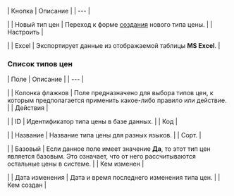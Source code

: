 | Кнопка | Описание |
| --- |

|
| Новый тип цен | Переход к форме [создания](/user_help/store/sale/settings/prices/cat_group_edit.php) нового типа цены. |
| Настроить |

|
| Excel | Экспортирует данные из отображаемой таблицы **MS Excel**. |

  

### Список типов цен

| Поле | Описание |
| --- |

|
| Колонка флажков | Поле предназначено для выбора типов цен, к которым предполагается применить какое-либо правило или действие. |
| Действия |

|
| ID | Идентификатор типа цены в базе данных. |
| Код |

|
| Название | Название типа цены для разных языков. |
| Сорт. |

|
| Базовый | Если данное поле имеет значение **Да**, то этот тип цен является базовым. Это означает, что от него рассчитываются остальные цены в системе. |
| Кем изменен |

|
| Дата изменения | Дата и время последнего изменения типа цен. |
| Кем создан |